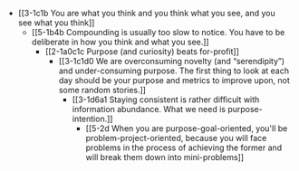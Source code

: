 - [[3-1c1b You are what you think and you think what you see, and you see what you think]]
	- [[5-1b4b Compounding is usually too slow to notice. You have to be deliberate in how you think and what you see.]]
		- [[2-1a0c1c Purpose (and curiosity) beats for-profit]]
			- [[3-1c1d0 We are overconsuming novelty (and “serendipity”) and under-consuming purpose. The first thing to look at each day should be your purpose and metrics to improve upon, not some random stories.]]
				- [[3-1d6a1 Staying consistent is rather difficult with information abundance. What we need is purpose-intention.]]
					- [[5-2d When you are purpose-goal-oriented, you'll be problem-project-oriented, because you will face problems in the process of achieving the former and will break them down into mini-problems]]